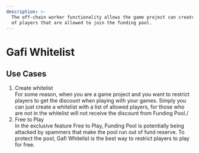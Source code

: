 ```yaml
---
description: >-
  The off-chain worker functionality allows the game project can create a list
  of players that are allowed to join the funding pool.
---
```


# Gafi Whitelist

## Use Cases

1. Create whitelist\
   For some reason, when you are a game project and you want to restrict players to get the discount when playing with your games. Simply you can just create a whitelist with a list of allowed players, for those who are not in the whitelist will not receive the discount from Funding Pool./
2. Free to Play\
   In the exclusive feature Free to Play, Funding Pool is potentially being attacked by spammers that make the pool run out of fund reserve. To protect the pool, Gafi Whitelist is the best way to restrict players to play for free.
